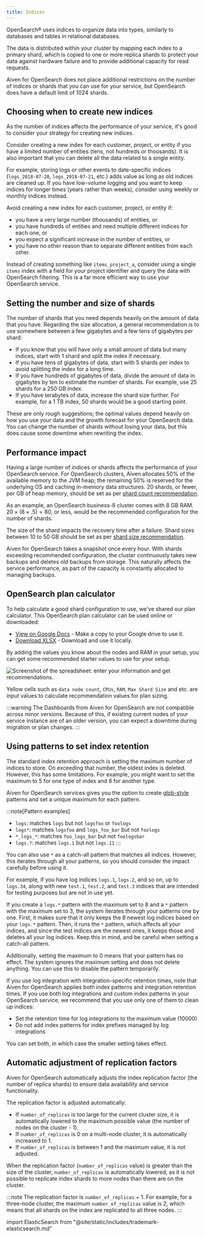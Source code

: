 ```yaml
---
title: Indices
---
```


OpenSearch® uses indices to organize data into types, similarly to databases and tables in relational databases.

The data is distributed within your cluster by mapping each index to a
primary shard, which is copied to one or more replica shards to protect
your data against hardware failure and to provide additional capacity
for read requests.

Aiven for OpenSearch does not place additional restrictions on the
number of indices or shards that you can use for your service, but
OpenSearch does have a default limit of 1024 shards.

## Choosing when to create new indices

As the number of indices affects the performance of your service, it's
good to consider your strategy for creating new indices.

Consider creating a new index for each customer, project, or entity if
you have a limited number of entities (tens, not hundreds or thousands).
It is also important that you can delete all the
data related to a single entity.
<!-- vale off -->
For example, storing logs or other events to date-specific indices
(`logs_2018-07-20`, `logs_2018-07-21`, etc.) adds value as long as old
indices are cleaned up. If you have low-volume logging and you want to
keep indices for longer times (years rather than weeks), consider using
weekly or monthly indices instead.
<!-- vale on -->
Avoid creating a new index for each customer, project, or entity if:

-   you have a very large number (thousands) of entities, or
-   you have hundreds of entities and need multiple different indices
    for each one, or
-   you expect a significant increase in the number of entities, or
-   you have no other reason than to separate different entities from
    each other.

Instead of creating something like `items_project_a`, consider using a
single `items` index with a field for your project identifier and query
the data with OpenSearch filtering. This is a far more efficient way to
use your OpenSearch service.

## Setting the number and size of shards

The number of shards that you need depends heavily on the amount of data
that you have. Regarding the size allocation, a general recommendation
is to use somewhere between a few gigabytes and a few tens of gigabytes
per shard:

-   If you know that you will have only a small amount of data but many
    indices, start with 1 shard and split the index if necessary.
-   If you have tens of gigabytes of data, start with 5 shards per index
    to avoid splitting the index for a long time.
-   If you have hundreds of gigabytes of data, divide the amount of data
    in gigabytes by ten to estimate the number of shards. For example,
    use 25 shards for a 250 GB index.
-   If you have terabytes of data, increase the shard size further. For
    example, for a 1 TB index, 50 shards would be a good starting point.

These are only rough suggestions; the optimal values depend heavily on
how you use your data and the growth forecast for your OpenSearch data.
You can change the number of shards without losing your data, but this
does cause some downtime when rewriting the index.

## Performance impact

Having a large number of indices or shards affects the performance of
your OpenSearch service. For OpenSearch clusters, Aiven allocates 50% of
the available memory to the JVM heap; the remaining 50% is reserved for
the underlying OS and caching in-memory data structures. 20 shards, or
fewer, per GB of heap memory, should be set as per [shard count
recommendation](https://www.elastic.co/guide/en/elasticsearch/reference/current/size-your-shards.html#shard-count-recommendation).

As an example, an OpenSearch business-8 cluster comes with 8 GB RAM. $20 \times (8 \times .5) = 80$, or less, would be the recommended configuration for the
number of shards.

The size of the shard impacts the recovery time after a failure. Shard
sizes between 10 to 50 GB should be set as per [shard size
recommendation](https://www.elastic.co/guide/en/elasticsearch/reference/current/size-your-shards.html#shard-size-recommendation).

Aiven for OpenSearch takes a snapshot once every hour. With shards
exceeding recommended configuration, the cluster continuously takes new
backups and deletes old backups from storage. This naturally affects the
service performance, as part of the capacity is constantly allocated to
managing backups.

## OpenSearch plan calculator

To help calculate a good shard configuration to use, we've shared our
plan calculator. This OpenSearch plan calculator can be used online or
downloaded:

-   [View on Google
    Docs](https://docs.google.com/spreadsheets/d/1wJwzSdnQiGIADcxb6yx1cFjDR0LEz-pg13U-Mt2PEHc) -
    Make a copy to your Google drive to use it.
-   [Download
    XLSX](https://docs.google.com/spreadsheets/d/1wJwzSdnQiGIADcxb6yx1cFjDR0LEz-pg13U-Mt2PEHc/export) -
    Download and use it locally.

By adding the values you know about the nodes and RAM in your setup, you
can get some recommended starter values to use for your setup.

![Screenshot of the spreadsheet: enter your information and get recommendations.](/images/content/products/opensearch/opensearch-plan-calculator.png)

Yellow cells such as `data node count`, `CPUs`, `RAM`, `Max Shard Size`
and etc. are input values to calculate recommendation values for plan
sizing.

:::warning
The Dashboards from Aiven for OpenSearch are not compatible across minor
versions. Because of this, if existing current nodes of your service
instance are of an older version, you can expect a downtime during
migration or plan changes.
:::

## Using patterns to set index retention

The standard index retention approach is setting the maximum number of
indices to store. On exceeding that number, the oldest index is deleted.
However, this has some limitations. For example, you might want to set
the maximum to 5 for one type of index and 8 for another type.

Aiven for OpenSearch services gives you the option to create
[glob-style](https://en.wikipedia.org/wiki/Glob_(programming)) patterns
and set a unique maximum for each pattern.

:::note[Pattern examples]
-   `logs`: matches `logs` but not `logsfoo` or `foologs`
-   `logs*`: matches `logsfoo` and `logs_foo_bar` but not `foologs`
-   `*_logs_*`: matches `foo_logs_bar` but not `foologsbar`
-   `logs.?`: matches `logs.1` but not `logs.11`
:::

You can also use `*` as a catch-all pattern that matches all indices.
However, this iterates through all your patterns, so you should consider
the impact carefully before using it.

For example, if you have log indices `logs.1`, `logs.2`, and so on, up
to `logs.34`, along with new `test.1`, `test.2`, and `test.3` indices
that are intended for testing purposes but are not in use yet.

If you create a `logs.*` pattern with the maximum set to 8 and a `*`
pattern with the maximum set to 3, the system iterates through your
patterns one by one. First, it makes sure that it only keeps the 8
newest log indices based on your `logs.*` pattern. Then, it runs the `*`
pattern, which affects all your indices, and since the test indices are
the newest ones, it keeps those and deletes all your log indices. Keep
this in mind, and be careful when setting a catch-all pattern.

Additionally, setting the maximum to 0 means that your pattern has no
effect. The system ignores the maximum setting and does not delete
anything. You can use this to disable the pattern
temporarily.

If you use log integration with integration-specific retention times,
note that Aiven for OpenSearch applies both index patterns and
integration retention times. If you use both log integrations and custom
index patterns in your OpenSearch service, we recommend that you use
only one of them to clean up indices:

-   Set the retention time for log integrations to the maximum value
    (10000)
-   Do not add index patterns for index prefixes managed by log
    integrations

You can set both, in which case the smaller setting takes effect.

## Automatic adjustment of replication factors

Aiven for OpenSearch automatically adjusts the index replication factor
(the number of replica shards) to ensure data availability and service
functionality.

The replication factor is adjusted automatically:

-   If `number_of_replicas` is too large for the current cluster size,
    it is automatically lowered to the maximum possible value (the
    number of nodes on the cluster - 1).
-   If `number_of_replicas` is 0 on a multi-node cluster, it is
    automatically increased to 1.
-   If `number_of_replicas` is between 1 and the maximum value, it is
    not adjusted.

When the replication factor (`number_of_replicas` value) is greater than
the size of the cluster, `number_of_replicas` is automatically lowered,
as it is not possible to replicate index shards to more nodes than there
are on the cluster.

:::note
The replication factor is `number_of_replicas` + 1. For example, for a
three-node cluster, the maximum `number_of_replicas` value is 2, which
means that all shards on the index are replicated to all three nodes.
:::

import ElasticSearch from "@site/static/includes/trademark-elasticsearch.md"

<ElasticSearch/>

